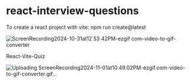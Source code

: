 # react-interview-questions
To create a react project with vite:
npm run create@latest

![ScreenRecording2024-10-31at12 53 42PM-ezgif com-video-to-gif-converter](https://github.com/user-attachments/assets/3100a07a-55a2-44cb-9373-6d02727108b3)

React-Vite-Quiz

![Uploading ScreenRecording2024-11-01at10.49.02PM-ezgif.com-video-to-gif-converter.gif…]()
